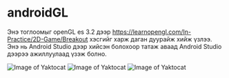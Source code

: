 # androidGL
Энэ тоглоомыг openGL es 3.2 дээр https://learnopengl.com/In-Practice/2D-Game/Breakout хэсгийг харж даган дуурайж хийж үзлээ. 
Энэ нь Android Studio дээр хийсэн болохоор татаж аваад Android Studio дээрээ ажиллуулаад үзэж болно.  

![Image of Yaktocat](https://lh3.googleusercontent.com/fife/ABSRlIo5UPfD9jDitflFXGM_odDC2GiA30qWdE4ddIMqlEB6kqBk9l1FSfmjdiiHpI4cX0R9nGMZY5Ka3z0nLqr2LOUqWPmk-5xyn9GYiTX-XWCMOMXxMkDlovcbTCPVKb6E56XsyYRYkb74n8o-hcxWEhwIDFfC31vnbaDfuVfnR13mmsyQId_8mLFKQEIY5mxQeujAJvOlZIsxqDKzFvBl-ZVMeQn7-RNH5RHE0mfZU3HLKxgO4IUtX4_Rdg84btMlyVr8msorPD-lm81HlZurSoAWmhN0y_-e7ee7emZLlr_u-nP7ydBKRD6S_Th5gd-0c7hNRKwVMLlyzVFLf67cjfm873__SBS1jDuHexQKOpmt4VAtZLG4gnuasExTcMj2wchvwIc69-NWfnXaUAIRCsJxmdETqHeGmWinfYx0Ar63hsiQvzW0F--losX1g72XHdeDDVfCJ311A7gsMCaxi5NVSxYONarzMoRWb3QFolYoNauGpiAVyaK26wH3G1mGS0vjYg4dPshapckawzBb3atMLTs6UrhH5OPB6uospxyojjwXiLrX1k2JxDjx73A_Tpt7GG7-g_09TFYd_WGZLWsODUrYIXZfdZsbSq9itq-QvSMFxNgkPwXHWNk-WxVIdcMBMCT79x0ZotGHO_p1y3wkEUKaDWkNWO5g5aEDgckh3wyg1Hldj3lH6LUzS2qPWBJMnsjGU0Kq2C1I9AXmQd_MCRJ_g7xZkQ=w1366-h630-ft)
![Image of Yaktocat](https://lh3.googleusercontent.com/fife/ABSRlIpck7NAUHFybEeSt_-pMlZ2Ae_DiuRw5r_1LoONp9KWEAtnzjKZ90QonT3ADDEDaNQ2UoDuzgDGsM_oDviBRZDYu0GaG_y4SYro97CL9MrCwtb9zUtckXrX4qunK0aYhSFFYk0SReDdI4OsJbW-iAikZYp6ni7K863vkW65ZI3ylhq7VWltPVfzAFz0LGfZR8Uo--11JPow9Wn4g4hTQlY0pwFmQQzGuRSKOLrUgqsCj5hvjpljkeelxtUyUL5UPXHffCKVuFYInizzWDuVE0HvAyFTPbTdlz3NHzhL8K5Rshxdmh0iIjOJ-Cin3IwCmIcFSABMboiZVBnMmoYJeIhINXpDScBKIhV1BZDLH69guDe08u1-MahbJiSzg4-jHn9fxbKobtAvJv2nBcS0Ue_WSC_U8zLc6txS0ufiWMyowu1vwbwEqS9JXIqqXPDH_qzHLzAaXP0cT8A9SSjm4nPqP4NAzFRs12AhOXstI3o-De_tmd0KHhyTebLtaogtabROGldpXxu6Ab_j9MowFVK3sb1E--HJm1r758TWr2J57josvkL25RmL0suS5FG47mQlmuRwQmkrxXaNDEzswCUvQ-LEisJCkht0F1Ts5sK7tUDIrDfn8sgEj0xoPOTlEHRBCBflorKfUdo5Jyt1UUyz2Y5EKfjWujsgoIy5itNfJ5VG3-djZarajJ9FGoHd7ZTYqSepBa3P5rBA4fQ87WIWIR7L-zgGkg=w1366-h380-ft)
![Image of Yaktocat](https://lh3.googleusercontent.com/fife/ABSRlIqQEZneyI9UeVhAUHuz0wNCyQmUpnVBrcAY1_zyQznTDG-PP4CbsrwyyuJQGe1gTZSjSi-9cpT5-YVi_e9mGR2mss9pxtX3jEgHupohzUQiFylweOwb6yBOfsi2MHrTgcGNvUCnq_lHR1A69fJXBPzKlY0BKCyovkGHs5XW8NJyHWH_u54B1cg5W50TZha2S8SIvsu4sVVj6WgRrSwVdItscYAeTye4xUSvj-5X1sy2xroIWaHx3nW7wAL2LpL3N03JEVFU2mSGv7sbQWr_CcP_7butyz-fCWW1gsW09XI-oyW7c7opCLrR7a4gjQ26eUWov_aGt6apPM8tSUgJIK2hTZmi9aVO9YMH6NbvceAE3Kujd4cB9NCqtq-O6L6M5T6FqRk9Oq2IIe8ZSnP07csd6WzsQ7cV2sTlm6Z-Pw2JXzs2q857ZVLH22DBAwpSt9NJvWUOdmiGY1l77umrv4uZz_1rTz7nTyuiRmwCoFXQ5FG_agCAPrhFfrFB3jkuXXszGt5006MO3JGxlg3yoTYK3ZNo41hr6Cubx2K7IGr8aXSyKwsVGAO7yLCySzk3AzrWaLQ8GpxRS2XCbbdtMELVZZOs-rj7E5mbX75uvydKOxipO6voZWeFnszU-hhhuCbwsDnYDrgWnNiZrFOwNghINzb97jB7Zc81LSE4rxInSusKDVcd2oy6oizJYQrjDnxzXxGYlk7RRhuReyK0CprcTLvQzQAKPA=w1366-h380-ft)
